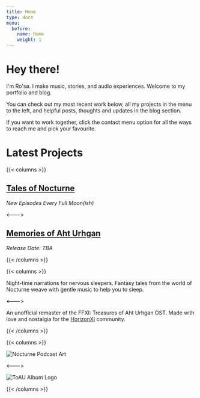 ```yaml
---
title: Home
type: docs
menu:
  before:
    name: Home
    weight: 1
---
```


# Hey there!

I'm Ro'sø. I make music, stories, and audio experiences. Welcome to my portfolio and blog.

You can check out my most recent work below, all my projects in the menu to the left, and helpful posts, thoughts and updates in the blog section.

If you want to work together, click the contact menu option for all the ways to reach me and pick your favourite.

# Latest Projects 

{{< columns >}} <!-- begin columns block -->

## [Tales of Nocturne](docs/projects/podcasts/tales-of-nocturne/) 
*New Episodes Every Full Moon(ish)*


<---> <!-- magic separator, between columns -->

## [Memories of Aht Urhgan](docs/projects/music/final-fantasy-xi-memories-of-aht-urghan懐かしい記憶のアトルガン/)
*Release Date: TBA*

{{< /columns >}}

{{< columns >}} <!-- begin columns block -->

Night-time narrations for nervous sleepers. Fantasy tales from the world of Nocturne weave with gentle music to help you to sleep.

<---> <!-- magic separator, between columns -->

An unofficial remaster of the FFXI: Treasures of Aht Urhgan OST. Made with love and nostalgia for the [HorizonXI](https://horizonxi.com) community.

{{< /columns >}}

{{< columns >}} <!-- begin columns block -->

![Nocturne Podcast Art](/images/NocturneLogoLargei.jpeg)

<---> <!-- magic separator, between columns -->

![ToAU Album Logo](/images/ToAUOSTi.jpeg)

{{< /columns >}}

